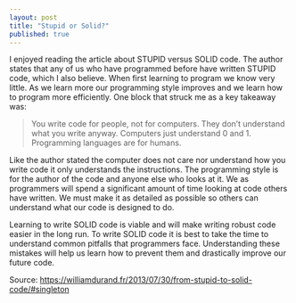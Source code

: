 ```yaml
---
layout: post
title: "Stupid or Solid?"
published: true
---
```


<p>I enjoyed reading the article about STUPID versus SOLID code. The author states that any of us who have programmed before have written STUPID code, which I also believe. When first learning to program we know very little. As we learn more our programming style improves and we learn how to program more efficiently. One block that struck me as a key takeaway was:
	
>You write code for people, not for computers. They don’t understand what you write anyway. Computers just understand 0 and 1. Programming languages are for humans.

Like the author stated the computer does not care nor understand how you write code it only understands the instructions. The programming style is for the author of the code and anyone else who looks at it. We as programmers will spend a significant amount of time looking at code others have written. We must make it as detailed as possible so others can understand what our code is designed to do. 

Learning to write SOLID code is viable and will make writing robust code easier in the long run. To write SOLID code it is best to take the time to understand common pitfalls that programmers face. Understanding these mistakes will help us learn how to prevent them and drastically improve our future code.  

Source: https://williamdurand.fr/2013/07/30/from-stupid-to-solid-code/#singleton

</p>
